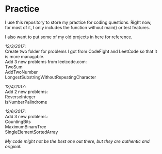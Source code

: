 # Practice

I use this repository to store my practice for coding questions. Right now, for most of it, I only includes the function without main() or test features.

I also want to put some of my old projects in here for reference.

_12/3/2017_:   
Create two folder for problems I got from CodeFight and LeetCode so that it is more managable.  
Add 3 new problems from leetcode.com:    
    TwoSum  
    AddTwoNumber  
    LongestSubstringWithoutRepeatingCharacter  

_12/4/2017_:  
Add 2 new problems:  
	ReverseInteger  
	isNumberPalindrome  

_12/6/2017_:  
Add 3 new problems:  
	CountingBits  
	MaximumBinaryTree  
	SingleElementSortedArray  
	
	
_My code might not be the best one out there, but they are authentic and original._
